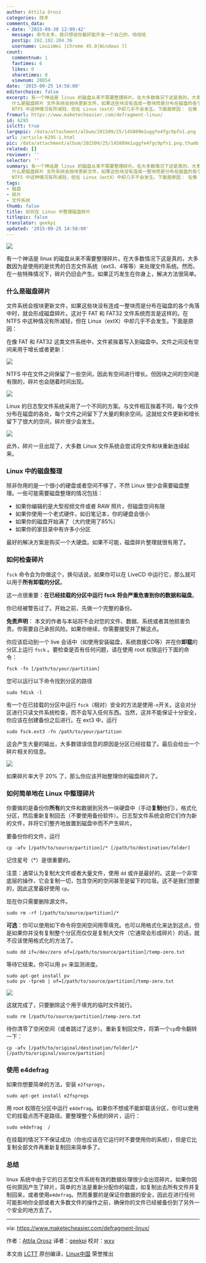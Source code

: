 ```yaml
---
author: Attila Orosz
categories: 技术
comments_data:
- date: '2015-09-30 12:09:42'
  message: 命令太多，我只想说你最好能开发一个自己的，哈哈哈
  postip: 192.102.204.36
  username: LouisWei [Chrome 45.0|Windows 7]
count:
  commentnum: 1
  favtimes: 6
  likes: 0
  sharetimes: 0
  viewnum: 28854
date: '2015-09-25 14:58:00'
editorchoice: false
excerpt: 有一个神话是 linux 的磁盘从来不需要整理碎片。在大多数情况下这是真的，大多数因为是使用的是优秀的日志系统（ext3、4等等）来处理文件系统。然而，在一些特殊情况下，碎片仍旧会产生。如果正巧发生在你身上，解决方法很简单。
  什么是磁盘碎片 文件系统会按块更新文件，如果这些块没有连成一整块而是分布在磁盘的各个角落中时，就会形成磁盘碎片。这对于 FAT 和 FAT32 文件系统而言是这样的。在
  NTFS 中这种情况有所减轻，但在 Linux（extX）中却几乎不会发生。下面是原因： 在像 FAT 和 FAT32 这类文件系统中，文件紧挨着写入到磁盘中
fromurl: https://www.maketecheasier.com/defragment-linux/
id: 6295
islctt: true
largepic: /data/attachment/album/201509/25/145809m1uggfe4fgc9pfn1.png
url: /article-6295-1.html
pic: /data/attachment/album/201509/25/145809m1uggfe4fgc9pfn1.png.thumb.jpg
related: []
reviewer: ''
selector: ''
summary: 有一个神话是 linux 的磁盘从来不需要整理碎片。在大多数情况下这是真的，大多数因为是使用的是优秀的日志系统（ext3、4等等）来处理文件系统。然而，在一些特殊情况下，碎片仍旧会产生。如果正巧发生在你身上，解决方法很简单。
  什么是磁盘碎片 文件系统会按块更新文件，如果这些块没有连成一整块而是分布在磁盘的各个角落中时，就会形成磁盘碎片。这对于 FAT 和 FAT32 文件系统而言是这样的。在
  NTFS 中这种情况有所减轻，但在 Linux（extX）中却几乎不会发生。下面是原因： 在像 FAT 和 FAT32 这类文件系统中，文件紧挨着写入到磁盘中
tags:
- 磁盘
- 碎片
- 文件系统
thumb: false
title: 如何在 Linux 中整理磁盘碎片
titlepic: false
translator: geekpi
updated: '2015-09-25 14:58:00'
---
```


![](/data/attachment/album/201509/25/145809m1uggfe4fgc9pfn1.png)


有一个神话是 linux 的磁盘从来不需要整理碎片。在大多数情况下这是真的，大多数因为是使用的是优秀的日志文件系统（ext3、4等等）来处理文件系统。然而，在一些特殊情况下，碎片仍旧会产生。如果正巧发生在你身上，解决方法很简单。


### 什么是磁盘碎片


文件系统会按块更新文件，如果这些块没有连成一整块而是分布在磁盘的各个角落中时，就会形成磁盘碎片。这对于 FAT 和 FAT32 文件系统而言是这样的。在 NTFS 中这种情况有所减轻，但在 Linux（extX）中却几乎不会发生。下面是原因：


在像 FAT 和 FAT32 这类文件系统中，文件紧挨着写入到磁盘中。文件之间没有空间来用于增长或者更新：


![](/data/attachment/album/201509/25/145811goj42eg6tgz6w46t.png)


NTFS 中在文件之间保留了一些空间，因此有空间进行增长。但因块之间的空间是有限的，碎片也会随着时间出现。


![](/data/attachment/album/201509/25/145811b2r414rl1re3her3.png)


Linux 的日志型文件系统采用了一个不同的方案。与文件相互挨着不同，每个文件分布在磁盘的各处，每个文件之间留下了大量的剩余空间。这就给文件更新和增长留下了很大的空间，碎片很少会发生。


![](/data/attachment/album/201509/25/145811vzypvlskkrzp9prk.png)


此外，碎片一旦出现了，大多数 Linux 文件系统会尝试将文件和块重新连续起来。


### Linux 中的磁盘整理


除非你用的是一个很小的硬盘或者空间不够了，不然 Linux 很少会需要磁盘整理。一些可能需要磁盘整理的情况包括：


* 如果你编辑的是大型视频文件或者 RAW 照片，但磁盘空间有限
* 如果你使用一个老式硬件，如旧笔记本，你的硬盘会很小
* 如果你的磁盘开始满了（大约使用了85%）
* 如果你的家目录中有许多小分区


最好的解决方案是购买一个大硬盘。如果不可能，磁盘碎片整理就很有用了。


### 如何检查碎片


`fsck` 命令会为你做这个，换句话说，如果你可以在 LiveCD 中运行它，那么就可以用于**所有卸载的分区**。


这一点很重要：**在已经挂载的分区中运行 fsck 将会严重危害到你的数据和磁盘**。


你已经被警告过了。开始之前，先做一个完整的备份。


**免责声明**： 本文的作者与本站将不会对您的文件、数据、系统或者其他损害负责。你需要自己承担风险。如果你继续，你需要接受并了解这点。


你应该启动到一个 live 会话中（如使用安装磁盘，系统救援CD等）并在你**卸载**的分区上运行 `fsck` 。要检查是否有任何问题，请在使用 root 权限运行下面的命令：



```
fsck -fn [/path/to/your/partition]

```

您可以运行以下命令找到分区的路径



```
sudo fdisk -l

```

有一个在已挂载的分区中运行 `fsck`（相对）安全的方法是使用`-n`开关。这会对分区进行只读文件系统检查，而不会写入任何东西。当然，这并不能保证十分安全，你应该在创建备份之后进行。在 ext3 中，运行



```
sudo fsck.ext3 -fn /path/to/your/partition

```

这会产生大量的输出，大多数错误信息的原因是分区已经挂载了。最后会给出一个碎片相关的信息。


![](/data/attachment/album/201509/25/145812n3avsqzeowbu33mc.png)


如果碎片率大于 20% 了，那么你应该开始整理你的磁盘碎片了。


### 如何简单地在 Linux 中整理碎片


你要做的是备份你**所有**的文件和数据到另外一块硬盘中（手动**复制**他们），格式化分区，然后重新复制回去（不要使用备份软件）。日志型文件系统会把它们作为新的文件，并将它们整齐地放置到磁盘中而不产生碎片。


要备份你的文件，运行



```
cp -afv [/path/to/source/partition]/* [/path/to/destination/folder]

```

记住星号（\*）是很重要的。


注意：通常认为复制大文件或者大量文件，使用 `dd` 或许是最好的。这是一个非常底层的操作，它会复制一切，包含空闲的空间甚至是留下的垃圾。这不是我们想要的，因此这里最好使用 `cp`。


现在你只需要删除源文件。



```
sudo rm -rf [/path/to/source/partition]/*

```

**可选**：你可以使用如下命令将空闲空间用零填充。也可以用格式化来达到这点，但是如果你并没有复制整个分区而仅仅是复制大文件（它通常会形成碎片）的话，就不应该使用格式化的方法了。



```
sudo dd if=/dev/zero of=[/path/to/source/partition]/temp-zero.txt

```

等待它结束。你可以用 `pv` 来监测进度。



```
sudo apt-get install pv
sudo pv -tpreb | of=[/path/to/source/partition]/temp-zero.txt

```

![](/data/attachment/album/201509/25/145812o282mv9z84vuqzd6.png)


这就完成了，只要删除这个用于填充的临时文件就行。



```
sudo rm [/path/to/source/partition]/temp-zero.txt

```

待你清零了空闲空间（或者跳过了这步）。重新复制回文件，将第一个`cp`命令翻转一下：



```
cp -afv [/path/to/original/destination/folder]/* [/path/to/original/source/partition]

```

### 使用 e4defrag


如果你想要简单的方法，安装 `e2fsprogs`，



```
sudo apt-get install e2fsprogs

```

用 root 权限在分区中运行 `e4defrag`。如果你不想或不能卸载该分区，你可以使用它的挂载点而不是路径。要整理整个系统的碎片，运行：



```
sudo e4defrag  /

```

在挂载的情况下不保证成功（你也应该在它运行时不要使用你的系统），但是它比复制全部文件再重新复制回来简单多了。


### 总结


linux 系统中由于它的日志型文件系统有效的数据处理很少会出现碎片。如果你因任何原因产生了碎片，简单的方法是重新分配你的磁盘，如复制出去所有文件并复制回来，或者使用`e4defrag`。然而重要的是保证你数据的安全，因此在进行任何可能影响你全部或者大多数文件的操作之前，确保你的文件已经被备份到了另外一个安全的地方去了。




---


via: <https://www.maketecheasier.com/defragment-linux/>


作者：[Attila Orosz](https://www.maketecheasier.com/author/attilaorosz/) 译者：[geekpi](https://github.com/geekpi) 校对：[wxy](https://github.com/wxy)


本文由 [LCTT](https://github.com/LCTT/TranslateProject) 原创编译，[Linux中国](https://linux.cn/) 荣誉推出